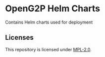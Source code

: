 # OpenG2P Helm Charts
Contains Helm charts used for deployment

## Licenses
This repository is licensed under [MPL-2.0](LICENSE).

